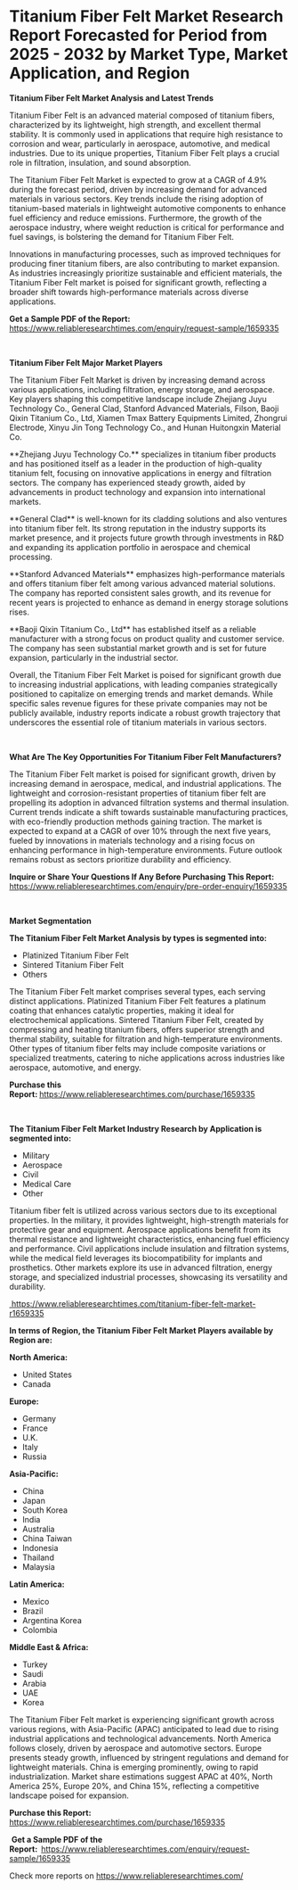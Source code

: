 <p><h1>Titanium Fiber Felt Market Research Report Forecasted for Period from 2025 -  2032 by Market Type, Market Application, and Region</h1></p><p><strong>Titanium Fiber Felt Market Analysis and Latest Trends</strong></p>
<p><p>Titanium Fiber Felt is an advanced material composed of titanium fibers, characterized by its lightweight, high strength, and excellent thermal stability. It is commonly used in applications that require high resistance to corrosion and wear, particularly in aerospace, automotive, and medical industries. Due to its unique properties, Titanium Fiber Felt plays a crucial role in filtration, insulation, and sound absorption.</p><p>The Titanium Fiber Felt Market is expected to grow at a CAGR of 4.9% during the forecast period, driven by increasing demand for advanced materials in various sectors. Key trends include the rising adoption of titanium-based materials in lightweight automotive components to enhance fuel efficiency and reduce emissions. Furthermore, the growth of the aerospace industry, where weight reduction is critical for performance and fuel savings, is bolstering the demand for Titanium Fiber Felt.</p><p>Innovations in manufacturing processes, such as improved techniques for producing finer titanium fibers, are also contributing to market expansion. As industries increasingly prioritize sustainable and efficient materials, the Titanium Fiber Felt market is poised for significant growth, reflecting a broader shift towards high-performance materials across diverse applications.</p></p>
<p><strong>Get a Sample PDF of the Report:&nbsp;</strong> <a href="https://www.reliableresearchtimes.com/enquiry/request-sample/1659335?utm_campaign=2201&utm_medium=2&utm_source=Github&utm_content=ia&utm_term=31032025&utm_id=titanium-fiber-felt">https://www.reliableresearchtimes.com/enquiry/request-sample/1659335</a></p>
<p>&nbsp;</p>
<p><strong>Titanium Fiber Felt Major Market Players</strong></p>
<p><p>The Titanium Fiber Felt Market is driven by increasing demand across various applications, including filtration, energy storage, and aerospace. Key players shaping this competitive landscape include Zhejiang Juyu Technology Co., General Clad, Stanford Advanced Materials, Filson, Baoji Qixin Titanium Co., Ltd, Xiamen Tmax Battery Equipments Limited, Zhongrui Electrode, Xinyu Jin Tong Technology Co., and Hunan Huitongxin Material Co.</p><p>**Zhejiang Juyu Technology Co.** specializes in titanium fiber products and has positioned itself as a leader in the production of high-quality titanium felt, focusing on innovative applications in energy and filtration sectors. The company has experienced steady growth, aided by advancements in product technology and expansion into international markets.</p><p>**General Clad** is well-known for its cladding solutions and also ventures into titanium fiber felt. Its strong reputation in the industry supports its market presence, and it projects future growth through investments in R&D and expanding its application portfolio in aerospace and chemical processing.</p><p>**Stanford Advanced Materials** emphasizes high-performance materials and offers titanium fiber felt among various advanced material solutions. The company has reported consistent sales growth, and its revenue for recent years is projected to enhance as demand in energy storage solutions rises.</p><p>**Baoji Qixin Titanium Co., Ltd** has established itself as a reliable manufacturer with a strong focus on product quality and customer service. The company has seen substantial market growth and is set for future expansion, particularly in the industrial sector.</p><p>Overall, the Titanium Fiber Felt Market is poised for significant growth due to increasing industrial applications, with leading companies strategically positioned to capitalize on emerging trends and market demands. While specific sales revenue figures for these private companies may not be publicly available, industry reports indicate a robust growth trajectory that underscores the essential role of titanium materials in various sectors.</p></p>
<p>&nbsp;</p>
<p><strong>What Are The Key Opportunities For Titanium Fiber Felt Manufacturers?</strong></p>
<p><p>The Titanium Fiber Felt market is poised for significant growth, driven by increasing demand in aerospace, medical, and industrial applications. The lightweight and corrosion-resistant properties of titanium fiber felt are propelling its adoption in advanced filtration systems and thermal insulation. Current trends indicate a shift towards sustainable manufacturing practices, with eco-friendly production methods gaining traction. The market is expected to expand at a CAGR of over 10% through the next five years, fueled by innovations in materials technology and a rising focus on enhancing performance in high-temperature environments. Future outlook remains robust as sectors prioritize durability and efficiency.</p></p>
<p><strong>Inquire or Share Your Questions If Any Before Purchasing This Report:</strong> <a href="https://www.reliableresearchtimes.com/enquiry/pre-order-enquiry/1659335?utm_campaign=2201&utm_medium=2&utm_source=Github&utm_content=ia&utm_term=31032025&utm_id=titanium-fiber-felt">https://www.reliableresearchtimes.com/enquiry/pre-order-enquiry/1659335</a></p>
<p>&nbsp;</p>
<p><strong>Market Segmentation</strong></p>
<p><strong>The Titanium Fiber Felt Market Analysis by types is segmented into:</strong></p>
<p><ul><li>Platinized Titanium Fiber Felt</li><li>Sintered Titanium Fiber Felt</li><li>Others</li></ul></p>
<p><p>The Titanium Fiber Felt market comprises several types, each serving distinct applications. Platinized Titanium Fiber Felt features a platinum coating that enhances catalytic properties, making it ideal for electrochemical applications. Sintered Titanium Fiber Felt, created by compressing and heating titanium fibers, offers superior strength and thermal stability, suitable for filtration and high-temperature environments. Other types of titanium fiber felts may include composite variations or specialized treatments, catering to niche applications across industries like aerospace, automotive, and energy.</p></p>
<p><strong>Purchase this Report:&nbsp;</strong><a href="https://www.reliableresearchtimes.com/purchase/1659335?utm_campaign=2201&utm_medium=2&utm_source=Github&utm_content=ia&utm_term=31032025&utm_id=titanium-fiber-felt">https://www.reliableresearchtimes.com/purchase/1659335</a></p>
<p>&nbsp;</p>
<p><strong>The Titanium Fiber Felt Market Industry Research by Application is segmented into:</strong></p>
<p><ul><li>Military</li><li>Aerospace</li><li>Civil</li><li>Medical Care</li><li>Other</li></ul></p>
<p><p>Titanium fiber felt is utilized across various sectors due to its exceptional properties. In the military, it provides lightweight, high-strength materials for protective gear and equipment. Aerospace applications benefit from its thermal resistance and lightweight characteristics, enhancing fuel efficiency and performance. Civil applications include insulation and filtration systems, while the medical field leverages its biocompatibility for implants and prosthetics. Other markets explore its use in advanced filtration, energy storage, and specialized industrial processes, showcasing its versatility and durability.</p></p>
<p><a href="https://www.reliableresearchtimes.com/titanium-fiber-felt-market-r1659335?utm_campaign=2201&utm_medium=2&utm_source=Github&utm_content=ia&utm_term=31032025&utm_id=titanium-fiber-felt">&nbsp;https://www.reliableresearchtimes.com/titanium-fiber-felt-market-r1659335</a></p>
<p><strong>In terms of Region, the Titanium Fiber Felt Market Players available by Region are:</strong></p>
<p>
    <p> <strong> North America: </strong>
        <ul>
            <li>United States</li>
            <li>Canada</li>
        </ul>
        </p> 
    <p> <strong> Europe: </strong>
        <ul>
            <li>Germany</li>
            <li>France</li>
            <li>U.K.</li>
            <li>Italy</li>
            <li>Russia</li>
        </ul>
        </p> 
    <p> <strong> Asia-Pacific: </strong>
        <ul>
            <li>China</li>
            <li>Japan</li>
            <li>South Korea</li>
            <li>India</li>
            <li>Australia</li>
            <li>China Taiwan</li>
            <li>Indonesia</li>
            <li>Thailand</li>
            <li>Malaysia</li>
        </ul>
        </p> 
    <p> <strong> Latin America: </strong>
        <ul>
            <li>Mexico</li>
            <li>Brazil</li>
            <li>Argentina Korea</li>
            <li>Colombia</li>
        </ul>
        </p> 
    <p> <strong> Middle East & Africa: </strong>
        <ul>
            <li>Turkey</li>
            <li>Saudi</li>
            <li>Arabia</li>
            <li>UAE</li>
            <li>Korea</li>
        </ul>
    </p>
    </p>
<p><p>The Titanium Fiber Felt market is experiencing significant growth across various regions, with Asia-Pacific (APAC) anticipated to lead due to rising industrial applications and technological advancements. North America follows closely, driven by aerospace and automotive sectors. Europe presents steady growth, influenced by stringent regulations and demand for lightweight materials. China is emerging prominently, owing to rapid industrialization. Market share estimations suggest APAC at 40%, North America 25%, Europe 20%, and China 15%, reflecting a competitive landscape poised for expansion.</p></p>
<p><strong>Purchase this Report: </strong><a href="https://www.reliableresearchtimes.com/purchase/1659335?utm_campaign=2201&utm_medium=2&utm_source=Github&utm_content=ia&utm_term=31032025&utm_id=titanium-fiber-felt">https://www.reliableresearchtimes.com/purchase/1659335</a></p>
<p>&nbsp;<strong>Get a Sample PDF of the Report:&nbsp;&nbsp;</strong><a href="https://www.reliableresearchtimes.com/enquiry/request-sample/1659335?utm_campaign=2201&utm_medium=2&utm_source=Github&utm_content=ia&utm_term=31032025&utm_id=titanium-fiber-felt">https://www.reliableresearchtimes.com/enquiry/request-sample/1659335</a></p>
<p><strong></strong></p>
<p>Check more reports on <a href="https://www.reliableresearchtimes.com/?utm_campaign=2201&utm_medium=2&utm_source=Github&utm_content=ia&utm_term=31032025&utm_id=titanium-fiber-felt">https://www.reliableresearchtimes.com/</a></p>
